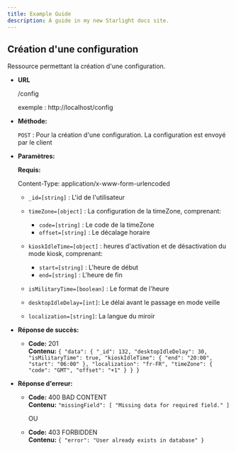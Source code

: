 ```yaml
---
title: Example Guide
description: A guide in my new Starlight docs site.
---
```


## **Création d'une configuration**

Ressource permettant la création d'une configuration.

- **URL**

  /config

  exemple : http://localhost/config

- **Méthode:**

  `POST` : Pour la création d'une configuration. La configuration est envoyé par le client

- **Paramètres:**

  **Requis:**

  Content-Type: application/x-www-form-urlencoded

  - `_id=[string]` : L'id de l'utilisateur

  - `timeZone=[object]` : La configuration de la timeZone, comprenant:
    - `code=[string]` : Le code de la timeZone
    - `offset=[string]` : Le décalage horaire
  - `kioskIdleTime=[object]` : heures d'activation et de désactivation du mode kiosk, comprenant:
    - `start=[string]` : L'heure de début
    - `end=[string]` : L'heure de fin
  - `isMilitaryTime=[boolean]` : Le format de l'heure
  - `desktopIdleDelay=[int]`: Le délai avant le passage en mode veille
  - `localization=[string]`: La langue du miroir

- **Réponse de succès:**

  - **Code:** 201 <br />
    **Contenu:** `{
    "data": {
        "_id": 132,
        "desktopIdleDelay": 30,
        "isMilitaryTime": true,
        "kioskIdleTime": {
            "end": "20:00",
            "start": "06:00"
        },
        "localization": "fr-FR",
        "timeZone": {
            "code": "GMT",
            "offset": "+1"
        }
}
}`

- **Réponse d'erreur:**

  - **Code:** 400 BAD CONTENT <br />
    **Contenu:** `"missingField": [
        "Missing data for required field."
    ]`

    OU

  - **Code:** 403 FORBIDDEN <br />
    **Contenu:** `{
    "error": "User already exists in database"
}`
